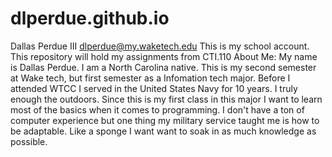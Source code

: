 # dlperdue.github.io
Dallas Perdue III
dlperdue@my.waketech.edu
This is my school account.
This repository will hold my assignments from CTI.110
About Me: My name is Dallas Perdue. I am a North Carolina native. This is my second semester at Wake tech, but first semester as a Infomation tech major.  Before I attended WTCC I served in the United States Navy for 10 years. I truly enough the outdoors. Since this is my first class in this major I want to learn most of the basics when it comes to programming. I don't have a ton of computer experience but one thing my military service taught me is how to be adaptable. Like a sponge I want want to soak in as much knowledge as possible.
